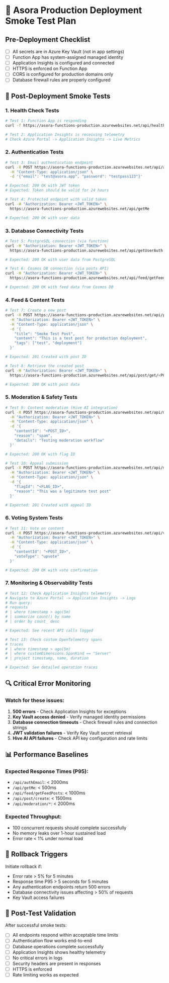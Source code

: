 # 🧪 Asora Production Deployment Smoke Test Plan

## Pre-Deployment Checklist
- [ ] All secrets are in Azure Key Vault (not in app settings)
- [ ] Function App has system-assigned managed identity
- [ ] Application Insights is configured and connected
- [ ] HTTPS is enforced on Function App
- [ ] CORS is configured for production domains only
- [ ] Database firewall rules are properly configured

## 🚀 Post-Deployment Smoke Tests

### 1. **Health Check Tests**
```bash
# Test 1: Function App is responding
curl -f https://asora-functions-production.azurewebsites.net/api/health

# Test 2: Application Insights is receiving telemetry
# Check Azure Portal -> Application Insights -> Live Metrics
```

### 2. **Authentication Tests**
```bash
# Test 3: Email authentication endpoint
curl -X POST https://asora-functions-production.azurewebsites.net/api/authEmail \
  -H "Content-Type: application/json" \
  -d '{"email": "test@asora.app", "password": "testpass123"}'

# Expected: 200 OK with JWT token
# Expected: Token should be valid for 24 hours

# Test 4: Protected endpoint with valid token
curl -H "Authorization: Bearer <JWT_TOKEN>" \
  https://asora-functions-production.azurewebsites.net/api/getMe

# Expected: 200 OK with user data
```

### 3. **Database Connectivity Tests**
```bash
# Test 5: PostgreSQL connection (via function)
curl -H "Authorization: Bearer <JWT_TOKEN>" \
  https://asora-functions-production.azurewebsites.net/api/getUserAuth

# Expected: 200 OK with user data from PostgreSQL

# Test 6: Cosmos DB connection (via posts API)
curl -H "Authorization: Bearer <JWT_TOKEN>" \
  https://asora-functions-production.azurewebsites.net/api/feed/getFeedPosts?page=1

# Expected: 200 OK with feed data from Cosmos DB
```

### 4. **Feed & Content Tests**
```bash
# Test 7: Create a new post
curl -X POST https://asora-functions-production.azurewebsites.net/api/post/create \
  -H "Authorization: Bearer <JWT_TOKEN>" \
  -H "Content-Type: application/json" \
  -d '{
    "title": "Smoke Test Post",
    "content": "This is a test post for production deployment",
    "tags": ["test", "deployment"]
  }'

# Expected: 201 Created with post ID

# Test 8: Retrieve the created post
curl -H "Authorization: Bearer <JWT_TOKEN>" \
  https://asora-functions-production.azurewebsites.net/api/post/get/<POST_ID>

# Expected: 200 OK with post data
```

### 5. **Moderation & Safety Tests**
```bash
# Test 9: Content moderation (Hive AI integration)
curl -X POST https://asora-functions-production.azurewebsites.net/api/moderation/flagContent \
  -H "Authorization: Bearer <JWT_TOKEN>" \
  -H "Content-Type: application/json" \
  -d '{
    "contentId": "<POST_ID>",
    "reason": "spam",
    "details": "Testing moderation workflow"
  }'

# Expected: 200 OK with flag ID

# Test 10: Appeal submission
curl -X POST https://asora-functions-production.azurewebsites.net/api/moderation/submitAppeal \
  -H "Authorization: Bearer <JWT_TOKEN>" \
  -H "Content-Type: application/json" \
  -d '{
    "flagId": "<FLAG_ID>",
    "reason": "This was a legitimate test post"
  }'

# Expected: 201 Created with appeal ID
```

### 6. **Voting System Tests**
```bash
# Test 11: Vote on content
curl -X POST https://asora-functions-production.azurewebsites.net/api/vote \
  -H "Authorization: Bearer <JWT_TOKEN>" \
  -H "Content-Type: application/json" \
  -d '{
    "contentId": "<POST_ID>",
    "voteType": "upvote"
  }'

# Expected: 200 OK with vote confirmation
```

### 7. **Monitoring & Observability Tests**
```bash
# Test 12: Check Application Insights telemetry
# Navigate to Azure Portal -> Application Insights -> Logs
# Run query:
# requests 
# | where timestamp > ago(5m)
# | summarize count() by name
# | order by count_ desc

# Expected: See recent API calls logged

# Test 13: Check custom OpenTelemetry spans
# traces
# | where timestamp > ago(5m)
# | where customDimensions.SpanKind == "Server"
# | project timestamp, name, duration

# Expected: See detailed operation traces
```

## 🔍 Critical Error Monitoring

### Watch for these issues:
1. **500 errors** - Check Application Insights for exceptions
2. **Key Vault access denied** - Verify managed identity permissions
3. **Database connection timeouts** - Check firewall rules and connection strings
4. **JWT validation failures** - Verify Key Vault secret retrieval
5. **Hive AI API failures** - Check API key configuration and rate limits

## 📊 Performance Baselines

### Expected Response Times (P95):
- `/api/authEmail`: < 2000ms
- `/api/getMe`: < 500ms
- `/api/feed/getFeedPosts`: < 1000ms
- `/api/post/create`: < 1500ms
- `/api/moderation/*`: < 2000ms

### Expected Throughput:
- 100 concurrent requests should complete successfully
- No memory leaks over 1-hour sustained load
- Error rate < 1% under normal load

## 🚨 Rollback Triggers

Initiate rollback if:
- Error rate > 5% for 5 minutes
- Response time P95 > 5 seconds for 5 minutes
- Any authentication endpoints return 500 errors
- Database connectivity issues affecting > 50% of requests
- Key Vault access failures

## 📝 Post-Test Validation

After successful smoke tests:
- [ ] All endpoints respond within acceptable time limits
- [ ] Authentication flow works end-to-end
- [ ] Database operations complete successfully
- [ ] Application Insights shows healthy telemetry
- [ ] No critical errors in logs
- [ ] Security headers are present in responses
- [ ] HTTPS is enforced
- [ ] Rate limiting works as expected
